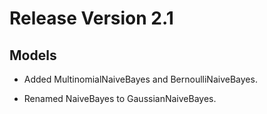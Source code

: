 # Release Version 2.1

## Models

* Added MultinomialNaiveBayes and BernoulliNaiveBayes.

* Renamed NaiveBayes to GaussianNaiveBayes.